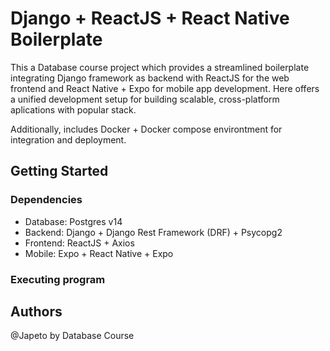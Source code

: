 # Django + ReactJS + React Native Boilerplate

This a Database course project which provides a streamlined boilerplate integrating Django framework 
as backend with ReactJS for the web frontend and React Native + Expo for mobile app development.
Here offers a unified development setup for building scalable, cross-platform aplications with 
popular stack.

Additionally, includes Docker + Docker compose environtment for integration and deployment.

## Getting Started

### Dependencies

- Database: Postgres v14
- Backend: Django +  Django Rest Framework (DRF) + Psycopg2
- Frontend: ReactJS + Axios
- Mobile: Expo + React Native + Expo

### Executing program




## Authors

@Japeto by Database Course



